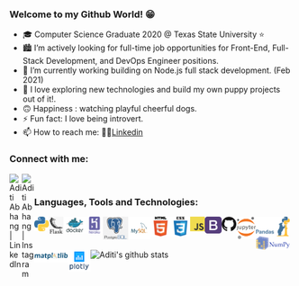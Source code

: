### Welcome to my Github World! 😁

<!--
**aditiabhang/aditiabhang** is a ✨ _special_ ✨ repository because its `README.md` (this file) appears on your GitHub profile.-->


- 🎓 Computer Science Graduate 2020 @ Texas State University ⭐
- 🏙️ I’m actively looking for full-time job opportunities for Front-End, Full-Stack Development, and DevOps Engineer positions.
- 🔭 I’m currently working building on Node.js full stack development. (Feb 2021)
- 🔗 I love exploring new technologies and build my own puppy projects out of it!. 
- 🙃 Happiness : watching playful cheerful dogs.
- ⚡ Fun fact: I love being introvert.
- 📫 How to reach me: 👩‍💼[Linkedin](https://www.linkedin.com/in/aditi-abhang/)

### Connect with me:

[<img align="left" alt="Aditi Abhang | LinkedIn" width="22px" src="https://cdn.jsdelivr.net/npm/simple-icons@v3/icons/linkedin.svg" />](https://www.linkedin.com/in/aditi-abhang/)
[<img align="left" alt="Aditi Abhang | Instagram" width="22px" src="https://cdn.jsdelivr.net/npm/simple-icons@v3/icons/instagram.svg" />](https://www.instagram.com/mi_aditi/)

<br />

### Languages, Tools and Technologies:

<img align="left" alt="Python" width="26px" src="https://raw.githubusercontent.com/aditiabhang/aditiabhang/master/logos/python-logo.png" />
<img align="left" alt="Flask" width="26px" src="https://raw.githubusercontent.com/aditiabhang/aditiabhang/master/logos/flask-logo.png" />
<img align="left" alt="Docker" width="40px" src="https://raw.githubusercontent.com/aditiabhang/aditiabhang/master/logos/docker-logo.png" />
<img align="left" alt="Heroku" width="30px" src="https://raw.githubusercontent.com/aditiabhang/aditiabhang/master/logos/heroku-logo.png" />
<img align="left" alt="Postgresql" width="45px" src="https://raw.githubusercontent.com/aditiabhang/aditiabhang/master/logos/postgresql-logo.png" />
<img align="left" alt="MySQL" width="40px" src="https://raw.githubusercontent.com/github/explore/80688e429a7d4ef2fca1e82350fe8e3517d3494d/topics/mysql/mysql.png" />
<img align="left" alt="HTML5" width="35px" src="https://raw.githubusercontent.com/github/explore/80688e429a7d4ef2fca1e82350fe8e3517d3494d/topics/html/html.png" />
<img align="left" alt="CSS3" width="35px" src="https://raw.githubusercontent.com/github/explore/80688e429a7d4ef2fca1e82350fe8e3517d3494d/topics/css/css.png" />
<img align="left" alt="JavaScript" width="26px" src="https://raw.githubusercontent.com/github/explore/80688e429a7d4ef2fca1e82350fe8e3517d3494d/topics/javascript/javascript.png" />

<img align="left" alt="Bootstrap" width="30px" src="https://raw.githubusercontent.com/aditiabhang/aditiabhang/master/logos/bootstrap-logo.png" />

<img align="left" alt="GitHub" width="26px" src="https://raw.githubusercontent.com/github/explore/78df643247d429f6cc873026c0622819ad797942/topics/github/github.png" />

<img align="left" alt="JupyterNB" width="35px" src="https://raw.githubusercontent.com/aditiabhang/aditiabhang/master/logos/jupyter-nb-logo.png" />

<img align="left" alt="Pandas" width="60px" src="https://raw.githubusercontent.com/aditiabhang/aditiabhang/master/logos/pandas-logo.png" />
<img align="left" alt="Numpy" width="60px" src="https://raw.githubusercontent.com/aditiabhang/aditiabhang/master/logos/numpy-logo.png" />
<img align="left" alt="Matplotlib" width="60px" src="https://raw.githubusercontent.com/aditiabhang/aditiabhang/master/logos/matplotlib-logo.png" />
<img align="left" alt="plotly" width="40px" src="https://raw.githubusercontent.com/aditiabhang/aditiabhang/master/logos/plotly-logo.png" />

<br />
<br />


![Aditi's github stats](https://github-readme-stats.vercel.app/api?username=aditiabhang&show_icons=true&theme=radical&hide=contribs,prs)
